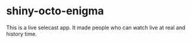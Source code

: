 # shiny-octo-enigma
This is a live selecast app. It made people who can watch live at real and history time.
